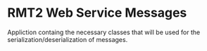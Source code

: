 # RMT2 Web Service Messages

Appliction containg the necessary classes that will be used for the serialization/deserialization of messages.
